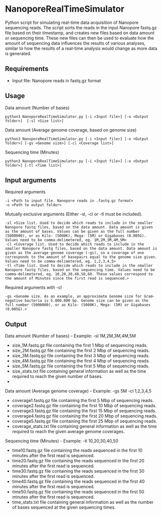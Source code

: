 # NanoporeRealTimeSimulator
Python script for simulating real-time data acquisition of Nanopore sequencing reads. The script sorts the reads in the input Nanopore fastq.gz file based on their timestamp, and creates new files based on data amount or sequencing time. These new files can then be used to evaluate how the amount of sequencing data influences the results of various analyses, similar to how the results of a real-time analysis would change as more data is generated.

## Requirements

- Input file: Nanopore reads in fastq.gz format

## Usage
Data amount (Number of bases)
```
python3 NanoporeRealTimeSimulator.py [-i <Input file>] [-o <Output folder>]  [-sl <Size list>]
```
Data amount (Average genome coverage, based on genome size)
```
python3 NanoporeRealTimeSimulator.py [-i <Input file>] [-o <Output folder>] [-gs <Genome size>] [-cl <Coverage list>]
```
Sequencing time (Minutes)
```
python3 NanoporeRealTimeSimulator.py [-i <Input file>] [-o <Output folder>] [-tl <Time list>]
```

## Input arguments

Required arguments
```
-i <Path to input file. Nanopore reads in .fastq.gz format>
-o <Path to output folder>
```
Mutually exclusive arguments (Either -sl, -cl or -tl must be included).
```
-sl <Size list. Used to decide which reads to include in the smaller Nanopore fastq files, based on the data amount. Data amount is given as the amount of bases. Values can be given as the full number (5000000), or as Kilo- (5000K), Mega- (5M) or Gigabases (0.005G). Values need to be comma-delimetered, eg. 1M,2M,3M,4M,5M>
-cl <Coverage list. Used to decide which reads to include in the smaller Nanopore fastq files, based on the data amount. Data amount is given as the average genome coverage (-gs), so a coverage of one corresponds to the amount of basepairs equal to the genome size given. Values need to be comma-delimetered, eg. 1,2,3,4,5>
-tl <Time list. Used to decide which reads to include in the smaller Nanopore fastq files, based on the sequencing time. Values need to be comma-delimetered, eg. 10,20,30,40,50,60. These values correspond to the amount of Minutes since the first read is sequenced.>
```
Required arguments with -cl
```
-gs <Genome size. As an example, an approximate Genome size for Gram-negative bacteria is 5.000.000 bp. Genome size can be given as the full number (5000000), or as Kilo- (5000K), Mega- (5M) or Gigabases (0.005G).>
```
## Output
Data amount (Number of bases) - Example: -sl 1M,2M,3M,4M,5M
- size_1M.fastq.gz file containing the first 1 Mbp of sequencing reads.
- size_2M.fastq.gz file containing the first 2 Mbp of sequencing reads.
- size_3M.fastq.gz file containing the first 3 Mbp of sequencing reads.
- size_4M.fastq.gz file containing the first 4 Mbp of sequencing reads.
- size_5M.fastq.gz file containing the first 5 Mbp of sequencing reads.
- size_stats.txt file containing general information as well as the time required to reach the given number of bases.
- 
Data amount (Average genome coverage) - Example: -gs 5M -cl 1,2,3,4,5
- coverage1.fastq.gz file containing the first 5 Mbp of sequencing reads.
- coverage2.fastq.gz file containing the first 10 Mbp of sequencing reads.
- coverage3.fastq.gz file containing the first 15 Mbp of sequencing reads.
- coverage4.fastq.gz file containing the first 20 Mbp of sequencing reads.
- coverage5.fastq.gz file containing the first 25 Mbp of sequencing reads.
- coverage_stats.txt file containing general information as well as the time required to reach the given average genome coverages.

Sequencing time (Minutes) - Example: -tl 10,20,30,40,50
- time10.fastq.gz file containing the reads sequenced in the first 10 minutes after the first read is sequenced.
- time20.fastq.gz file containing the reads sequenced in the first 20 minutes after the first read is sequenced.
- time30.fastq.gz file containing the reads sequenced in the first 30 minutes after the first read is sequenced.
- time40.fastq.gz file containing the reads sequenced in the first 40 minutes after the first read is sequenced.
- time50.fastq.gz file containing the reads sequenced in the first 50 minutes after the first read is sequenced.
- time_stats.txt file containing general information as well as the number of bases sequenced at the given sequencing times.
